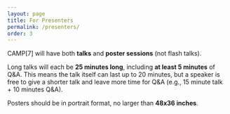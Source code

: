 ```yaml
---
layout: page
title: For Presenters
permalink: /presenters/
order: 3
---
```


CAMP[7] will have both **talks** and **poster sessions** (not flash talks).

Long talks will each be **25 minutes long**, including **at least 5 minutes** of Q&A. This means the talk itself can last up to 20 minutes, but a speaker is free to give a shorter talk and leave more time for Q&A (e.g., 15 minute talk + 10 minutes Q&A).

Posters should be in portrait format, no larger than **48x36 inches**.